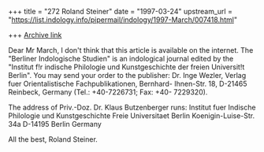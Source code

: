 +++
title = "272 Roland Steiner"
date = "1997-03-24"
upstream_url = "https://list.indology.info/pipermail/indology/1997-March/007418.html"

+++
[Archive link](https://list.indology.info/pipermail/indology/1997-March/007418.html)

Dear Mr March,
I don't think that this article is available on the internet. The "Berliner 
Indologische Studien" is an indological journal edited by the "Institut f!r 
indische Philologie und Kunstgeschichte der freien Universit!t Berlin". You 
may send your order to the publisher:
Dr. Inge Wezler, Verlag fuer Orientalistische Fachpublikationen, Bernhard-
Ihnen-Str. 18, D-21465 Reinbeck, Germany (Tel.: +40-7226731; Fax: +40-
7229320).

The address of Priv.-Doz. Dr. Klaus Butzenberger runs:
Institut fuer Indische Philologie und Kunstgeschichte
Freie Universitaet Berlin
Koenigin-Luise-Str. 34a
D-14195 Berlin
Germany

All the best,
Roland Steiner.




